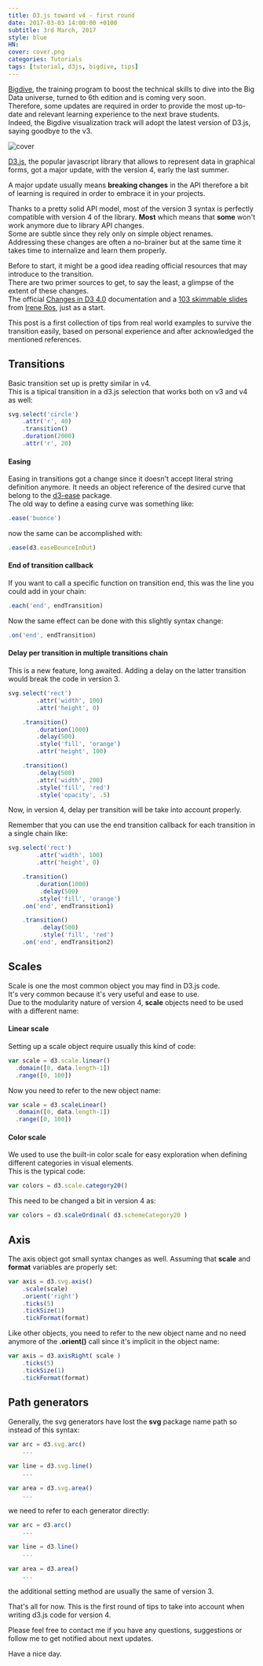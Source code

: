 ```yaml
---
title: D3.js toward v4 - first round
date: 2017-03-03 14:00:00 +0100
subtitle: 3rd March, 2017
style: blue
HN:
cover: cover.png
categories: Tutorials
tags: [tutorial, d3js, bigdive, tips]
---
```


[Bigdive](http://www.bigdive.eu/), the training program to boost the technical skills to dive into the Big Data universe, turned to 6th edition and is coming very soon.  
Therefore, some updates are required in order to provide the most up-to-date and relevant learning experience to the next brave students.  
Indeed, the Bigdive visualization track will adopt the latest version of D3.js, saying goodbye to the v3.

![cover](../assets/posts/d3js_toward_v4/cover.png)

[D3.js](https://d3js.org), the popular javascript library that allows to represent data in graphical forms, got a major update, with the version 4, early the last summer.

A major update usually means **breaking changes** in the API therefore a bit of learning is required in order to embrace it in your projects.

Thanks to a pretty solid API model, most of the version 3 syntax is perfectly compatible with version 4 of the library.
**Most** which means that **some** won't work anymore due to library API changes.  
Some are subtle since they rely only on simple object renames.  
Addressing these changes are often a no-brainer but at the same time it takes time to internalize and learn them properly.

Before to start, it might be a good idea reading official resources that may introduce to the transition.  
There are two primer sources to get, to say the least, a glimpse of the extent of these changes.  
The official [Changes in D3 4.0](https://github.com/d3/d3/blob/master/CHANGES.md) documentation and a [103 skimmable slides](https://iros.github.io/d3-v4-whats-new/#1) from [Irene Ros](http://twitter.com/ireneros), just as a start.

This post is a first collection of tips from  real world examples to survive the transition easily, based on personal experience and after acknowledged the mentioned references.

## Transitions

Basic transition set up is pretty similar in v4.  
This is a tipical transition in a d3.js selection that works both on v3 and v4 as well:

```js
svg.select('circle')		
    .attr('r', 40)
    .transition()
    .duration(2000)
    .attr('r', 20)
```

#### Easing

Easing in transitions got a change since it doesn't accept literal string definition anymore. It needs an object reference of the desired curve that belong to the [d3-ease](https://github.com/d3/d3-ease) package.  
The old way to define a easing curve was something like:

```js
.ease('buonce') 
```

now the same can be accomplished with:

```js
.ease(d3.easeBounceInOut) 
```


#### End of transition callback

If you want to call a specific function on transition end, this was the line you could add in your chain:

```js
.each('end', endTransition)
```

Now the same effect can be done with this slightly syntax change:

```js
.on('end', endTransition)
```

#### Delay per transition in multiple transitions chain

This is a new feature, long awaited. Adding a delay on the latter transition would break the code in version 3.

```js
svg.select('rect')
        .attr('width', 100)
        .attr('height', 0)

    .transition()
        .duration(1000)
		.delay(500)
        .style('fill', 'orange')
        .attr('height', 100)

    .transition()
		.delay(500)
        .attr('width', 200)
        .style('fill', 'red')
        .style('opacity', .5)
```

Now, in version 4, delay per transition will be take into account properly.

Remember that you can use the end transition callback for each transition in a single chain like:

```js
svg.select('rect')
        .attr('width', 100)
        .attr('height', 0)

    .transition()
        .duration(1000)
		 .delay(500)
        .style('fill', 'orange')
    .on('end', endTransition1)

    .transition()
	 	 .delay(500)
    	 .style('fill', 'red')
    .on('end', endTransition2)
```


## Scales

Scale is one the most common object you may find in D3.js code.  
It's very common because it's very useful and ease to use.  
Due to the modularity nature of version 4, **scale** objects need to be used with a different name:

#### Linear scale

Setting up a scale object require usually this kind of code:


```js
var scale = d3.scale.linear()
  .domain([0, data.length-1])
  .range([0, 100])
```

Now you need to refer to the new object name:

```js
var scale = d3.scaleLinear()
  .domain([0, data.length-1])
  .range([0, 100])
```


#### Color scale

We used to use the built-in color scale for easy exploration when defining different categories in visual elements.  
This is the typical code:

```js
var colors = d3.scale.category20()
```

This need to be changed a bit in version 4 as:

```js
var colors = d3.scaleOrdinal( d3.schemeCategory20 )
```


## Axis

The axis object got small syntax changes as well. Assuming that **scale** and **format** variables are properly set:

```js
var axis = d3.svg.axis()
    .scale(scale)
    .orient('right')
    .ticks(5)
    .tickSize(1)
    .tickFormat(format)
```

Like other objects, you need to refer to the new object name and no need anymore of the **.orient()** call since it's implicit in the object name:

```js
var axis = d3.axisRight( scale )
    .ticks(5)
    .tickSize(1)
    .tickFormat(format)
```


## Path generators

Generally, the svg generators have lost the **svg** package name path so instead of this syntax:

```js
var arc = d3.svg.arc()
    ...
    
var line = d3.svg.line()
    ...
    
var area = d3.svg.area()
    ...
```

we need to refer to each generator directly:

```js
var arc = d3.arc()
    ...
    
var line = d3.line()
    ...
    
var area = d3.area()
    ...
```

the additional setting method are usually the same of version 3.

That's all for now. 
This is the first round of tips to take into account when writing d3.js code for version 4.

Please feel free to contact me if you have any questions, suggestions or follow me to get notified about next updates.

Have a nice day.
